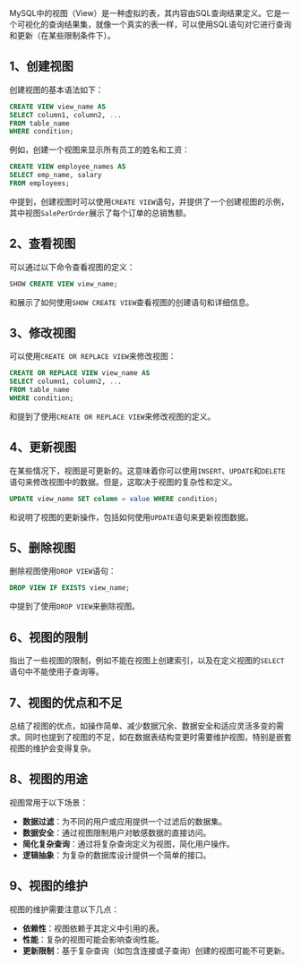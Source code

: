 MySQL中的视图（View）是一种虚拟的表，其内容由SQL查询结果定义。它是一个可视化的查询结果集，就像一个真实的表一样，可以使用SQL语句对它进行查询和更新（在某些限制条件下）。

## 1、创建视图

创建视图的基本语法如下：

```sql
CREATE VIEW view_name AS
SELECT column1, column2, ...
FROM table_name
WHERE condition;
```

例如，创建一个视图来显示所有员工的姓名和工资：

```sql
CREATE VIEW employee_names AS
SELECT emp_name, salary
FROM employees;
```

中提到，创建视图时可以使用`CREATE VIEW`语句，并提供了一个创建视图的示例，其中视图`SalePerOrder`展示了每个订单的总销售额。

## 2、查看视图

可以通过以下命令查看视图的定义：

```sql
SHOW CREATE VIEW view_name;
```

和展示了如何使用`SHOW CREATE VIEW`查看视图的创建语句和详细信息。

## 3、修改视图

可以使用`CREATE OR REPLACE VIEW`来修改视图：

```sql
CREATE OR REPLACE VIEW view_name AS
SELECT column1, column2, ...
FROM table_name
WHERE condition;
```

和提到了使用`CREATE OR REPLACE VIEW`来修改视图的定义。

## 4、更新视图

在某些情况下，视图是可更新的。这意味着你可以使用`INSERT`、`UPDATE`和`DELETE`语句来修改视图中的数据。但是，这取决于视图的复杂性和定义。

```sql
UPDATE view_name SET column = value WHERE condition;
```

和说明了视图的更新操作，包括如何使用`UPDATE`语句来更新视图数据。

## 5、删除视图

删除视图使用`DROP VIEW`语句：

```sql
DROP VIEW IF EXISTS view_name;
```

中提到了使用`DROP VIEW`来删除视图。

## 6、视图的限制

指出了一些视图的限制，例如不能在视图上创建索引，以及在定义视图的`SELECT`语句中不能使用子查询等。

## 7、视图的优点和不足

总结了视图的优点，如操作简单、减少数据冗余、数据安全和适应灵活多变的需求。同时也提到了视图的不足，如在数据表结构变更时需要维护视图，特别是嵌套视图的维护会变得复杂。

## 8、视图的用途

视图常用于以下场景：

- **数据过滤**：为不同的用户或应用提供一个过滤后的数据集。
- **数据安全**：通过视图限制用户对敏感数据的直接访问。
- **简化复杂查询**：通过将复杂查询定义为视图，简化用户操作。
- **逻辑抽象**：为复杂的数据库设计提供一个简单的接口。

## 9、视图的维护

视图的维护需要注意以下几点：

- **依赖性**：视图依赖于其定义中引用的表。
- **性能**：复杂的视图可能会影响查询性能。
- **更新限制**：基于复杂查询（如包含连接或子查询）创建的视图可能不可更新。
